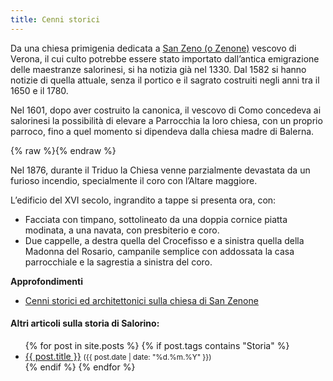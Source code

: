 ```yaml
---
title: Cenni storici
---
```


Da una chiesa primigenia dedicata a  [San Zeno (o Zenone)](/info/san-zenone/) vescovo di Verona, il cui culto potrebbe essere stato importato dall’antica emigrazione delle maestranze salorinesi, si ha notizia già nel 1330. Dal 1582 si hanno notizie di quella attuale, senza il portico e il sagrato costruiti negli anni tra il 1650 e il 1780.

Nel 1601, dopo aver costruito la canonica, il vescovo di Como concedeva ai salorinesi la possibilità di elevare a Parrocchia la loro chiesa, con un proprio parroco, fino a quel momento si dipendeva dalla chiesa madre di Balerna.

{% raw %}<img src="/assets/images/base/salorino_1930.png" alt="" class="full">{% endraw %}

Nel 1876,  durante il Triduo la Chiesa venne parzialmente devastata da un furioso incendio,  specialmente il coro con l’Altare maggiore.

L’edificio del XVI secolo, ingrandito a tappe si presenta ora, con:

* Facciata con timpano, sottolineato da una doppia cornice  piatta modinata, a una navata, con presbiterio e coro.
* Due cappelle, a destra quella del Crocefisso e a sinistra quella della Madonna del Rosario, campanile semplice con addossata la casa parrocchiale e la sagrestia a sinistra del coro.

**Approfondimenti**

* [Cenni storici ed architettonici sulla chiesa di San Zenone](/info/chiesa-san-zenone/)






<div class="notice--info">
<h4>Altri articoli sulla storia di Salorino:</h4>
<ul>
{% for post in site.posts %}
  {% if post.tags contains "Storia" %}
  <li>
    <a href="{{ post.url }}">{{ post.title }}</a>
    <small>({{ post.date | date: "%d.%m.%Y"  }})</small>
  </li>
  {% endif %}
{% endfor %}
</ul>
</div>